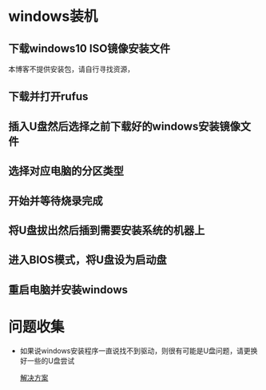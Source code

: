 # windows装机

## 下载windows10 ISO镜像安装文件

本博客不提供安装包，请自行寻找资源，


## 下载并打开rufus

## 插入U盘然后选择之前下载好的windows安装镜像文件

## 选择对应电脑的分区类型

## 开始并等待烧录完成

## 将U盘拔出然后插到需要安装系统的机器上

## 进入BIOS模式，将U盘设为启动盘

## 重启电脑并安装windows

# 问题收集

- 如果说windows安装程序一直说找不到驱动，则很有可能是U盘问题，请更换好一些的U盘尝试

  [解决方案](https://wap.zol.com.cn/ask/x_2425688.html)

